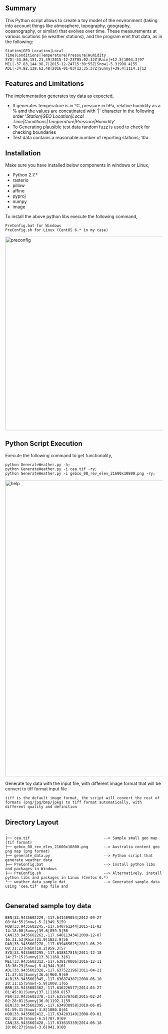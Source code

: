 ## Summary

This Python script allows to create a toy model of the environment (taking into account things like atmosphere, topography, geography,
oceanography, or similar) that evolves over time. These measurements at various locations (ie weather
stations), and the program emit that data, as in the following:

```
Station|GEO Location|Local Time|Conditions|Temperature|Pressure|Humidity
SYD|-33.86,151.21,39|2015-12-23T05:02:12Z|Rain|+12.5|1004.3|97
MEL|-37.83,144.98,7|2015-12-24T15:30:55Z|Snow|-5.3|998.4|55
ADL|-34.92,138.62,48|2016-01-03T12:35:37Z|Sunny|+39.4|1114.1|12
```

## Features and Limitations

The implementation generates toy data as expected,

- It generates temperature is in °C, pressure in hPa, relative humidity as a % amd the values are concatinated with '|' character in the following order '_Station|GEO Location|Local Time|Conditions|Temperature|Pressure|Humidity_'
- To Generating plausible test data random fuzz is used to check for checking boundaries
- Test data contains a reasonable number of reporting stations; 10±


## Installation

Make sure you have installed below components in windows or Linux,

- Python 2.7.*
- rasterio
- pillow
- affine
- pyproj
- numpy
- image

To install the above python libs execute the following command,

```
PreConfig.bat for Windows
PreConfig.sh for Linux (CentOS 6.* in my case) 
```

<img width="618" alt="preconfig" src="https://user-images.githubusercontent.com/15225328/33140386-f197e740-d003-11e7-9739-541ffbf7c846.png">


## Python Script Execution

Execute the following command to get functionality,

```
python GenerateWeather.py -h;
python GenerateWeather.py -i cea.tif -ry;
python GenerateWeather.py -i gebco_08_rev_elev_21600x10800.png -ry;

```

<img width="946" alt="help" src="https://user-images.githubusercontent.com/15225328/33140755-0203fd16-d005-11e7-8bca-78805b8ce8b5.png">

Generate toy data with the input file, with different image format that will be convert to tiff format input file

```
tiff is the default image format, the script will convert the rest of formats (png/jpg/bmp/jpeg) to tiff format automatically, with different quality and definition
```

## Directory Layout

```
.
├── cea.tif                                 --> Sample small geo map (tif format)
├── gebco_08_rev_elev_21600x10800.png       --> Australia content geo png map (png format)
├── generate_data.py                        --> Python script that generate weather data
├── PreConfig.bat                           --> Install python libs and packages in Windows
├── PreConfig.sh                            --> Alternatively, install python libs and packages in Linux (Centos 6.*)
└── weather_data_sample.dat                 --> Generated sample data using 'cea.tif' map file and
                                                
```

## Generated sample toy data

```
BEN|33.9435602229,-117.641409054|2012-09-27 08:04:55|Snow|-5.2|949.5|59
HOB|33.9435602245,-117.640761244|2015-11-02 14:18:00|Sunny|39.6|859.5|56
CAN|33.9435602262,-117.640113434|2009-12-07 16:31:53|Rain|21.9|1023.9|56
DAR|33.9435602278,-117.639465625|2011-06-29 08:31:23|Rain|18.2|959.3|57
SYD|33.9435602295,-117.638817815|2011-12-18 14:27:15|Sunny|13.3|1168.3|61
MEL|33.9435602312,-117.638170006|2016-12-11 18:38:29|Snow|-5.4|944.9|61
ADL|33.9435602328,-117.637522196|2011-04-21 11:37:51|Sunny|36.6|960.9|69
ALB|33.9435602345,-117.636874387|2008-06-10 20:11:15|Snow|-5.9|1008.1|65
BRB|33.9435602362,-117.636226577|2014-03-27 01:45:01|Sunny|37.1|1160.8|57
PER|33.9435602378,-117.635578768|2015-02-24 02:28:01|Sunny|36.0|1192.1|59
BEN|33.9435602395,-117.634930958|2010-06-05 01:59:31|Snow|-3.8|1080.8|61
HOB|33.9435602412,-117.634283149|2008-09-01 02:16:26|Snow|-6.5|787.9|69
CAN|33.9435602428,-117.633635339|2014-06-18 20:06:27|Snow|-3.6|941.9|60
```
